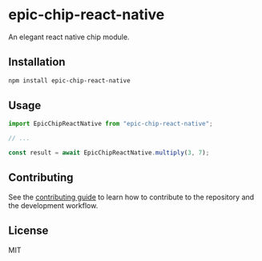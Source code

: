 # epic-chip-react-native

An elegant react native chip module.

## Installation

```sh
npm install epic-chip-react-native
```

## Usage

```js
import EpicChipReactNative from "epic-chip-react-native";

// ...

const result = await EpicChipReactNative.multiply(3, 7);
```

## Contributing

See the [contributing guide](CONTRIBUTING.md) to learn how to contribute to the repository and the development workflow.

## License

MIT
